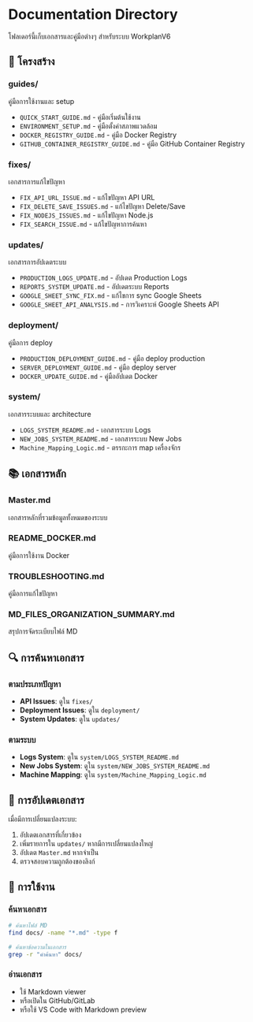 # Documentation Directory

โฟลเดอร์นี้เก็บเอกสารและคู่มือต่างๆ สำหรับระบบ WorkplanV6

## 📁 โครงสร้าง

### guides/
คู่มือการใช้งานและ setup
- `QUICK_START_GUIDE.md` - คู่มือเริ่มต้นใช้งาน
- `ENVIRONMENT_SETUP.md` - คู่มือตั้งค่าสภาพแวดล้อม
- `DOCKER_REGISTRY_GUIDE.md` - คู่มือ Docker Registry
- `GITHUB_CONTAINER_REGISTRY_GUIDE.md` - คู่มือ GitHub Container Registry

### fixes/
เอกสารการแก้ไขปัญหา
- `FIX_API_URL_ISSUE.md` - แก้ไขปัญหา API URL
- `FIX_DELETE_SAVE_ISSUES.md` - แก้ไขปัญหา Delete/Save
- `FIX_NODEJS_ISSUES.md` - แก้ไขปัญหา Node.js
- `FIX_SEARCH_ISSUE.md` - แก้ไขปัญหาการค้นหา

### updates/
เอกสารการอัปเดตระบบ
- `PRODUCTION_LOGS_UPDATE.md` - อัปเดต Production Logs
- `REPORTS_SYSTEM_UPDATE.md` - อัปเดตระบบ Reports
- `GOOGLE_SHEET_SYNC_FIX.md` - แก้ไขการ sync Google Sheets
- `GOOGLE_SHEET_API_ANALYSIS.md` - การวิเคราะห์ Google Sheets API

### deployment/
คู่มือการ deploy
- `PRODUCTION_DEPLOYMENT_GUIDE.md` - คู่มือ deploy production
- `SERVER_DEPLOYMENT_GUIDE.md` - คู่มือ deploy server
- `DOCKER_UPDATE_GUIDE.md` - คู่มืออัปเดต Docker

### system/
เอกสารระบบและ architecture
- `LOGS_SYSTEM_README.md` - เอกสารระบบ Logs
- `NEW_JOBS_SYSTEM_README.md` - เอกสารระบบ New Jobs
- `Machine_Mapping_Logic.md` - ตรรกะการ map เครื่องจักร

## 📚 เอกสารหลัก

### Master.md
เอกสารหลักที่รวมข้อมูลทั้งหมดของระบบ

### README_DOCKER.md
คู่มือการใช้งาน Docker

### TROUBLESHOOTING.md
คู่มือการแก้ไขปัญหา

### MD_FILES_ORGANIZATION_SUMMARY.md
สรุปการจัดระเบียบไฟล์ MD

## 🔍 การค้นหาเอกสาร

### ตามประเภทปัญหา
- **API Issues**: ดูใน `fixes/`
- **Deployment Issues**: ดูใน `deployment/`
- **System Updates**: ดูใน `updates/`

### ตามระบบ
- **Logs System**: ดูใน `system/LOGS_SYSTEM_README.md`
- **New Jobs System**: ดูใน `system/NEW_JOBS_SYSTEM_README.md`
- **Machine Mapping**: ดูใน `system/Machine_Mapping_Logic.md`

## 📝 การอัปเดตเอกสาร

เมื่อมีการเปลี่ยนแปลงระบบ:
1. อัปเดตเอกสารที่เกี่ยวข้อง
2. เพิ่มรายการใน `updates/` หากมีการเปลี่ยนแปลงใหญ่
3. อัปเดต `Master.md` หากจำเป็น
4. ตรวจสอบความถูกต้องของลิงก์

## 🚀 การใช้งาน

### ค้นหาเอกสาร
```bash
# ค้นหาไฟล์ MD
find docs/ -name "*.md" -type f

# ค้นหาข้อความในเอกสาร
grep -r "คำค้นหา" docs/
```

### อ่านเอกสาร
- ใช้ Markdown viewer
- หรือเปิดใน GitHub/GitLab
- หรือใช้ VS Code with Markdown preview
